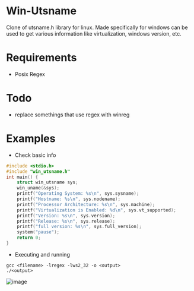 # Win-Utsname
Clone of utsname.h library for linux. Made specifically for windows can be used to get various information like virtualization, windows version, etc.
# Requirements
* Posix Regex
# Todo
* replace somethings that use regex with winreg

# Examples

* Check basic info
```c
#include <stdio.h>
#include "win_utsname.h"
int main() {
	struct win_utsname sys;
	win_uname(&sys);
	printf("Operating System: %s\n", sys.sysname);
	printf("Hostname: %s\n", sys.nodename);
	printf("Processor Architecture: %s\n", sys.machine);
	printf("Virtualization is Enabled: %d\n", sys.vt_supported);
	printf("Version: %s\n", sys.version);
	printf("Release: %s\n", sys.release);
	printf("full version: %s\n", sys.full_version);
	system("pause");
	return 0;
}
```
* Executing and running
```
gcc <filename> -lregex -lws2_32 -o <output>
./<output>
```
![image](https://user-images.githubusercontent.com/54384337/119207922-b40ac500-ba65-11eb-9862-e2f6dd2c2750.png)
